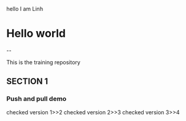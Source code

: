 
hello I am Linh
# Hello world
--

This is the training repository

## SECTION 1

### Push and pull demo

checked version 1>>2
checked version 2>>3
checked version 3>>4
